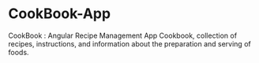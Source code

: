 # CookBook-App
CookBook : Angular Recipe Management App
Cookbook, collection of recipes, instructions, and information about the preparation and serving of foods.
